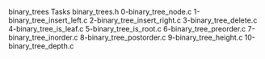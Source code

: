 binary_trees
Tasks
binary_trees.h
0-binary_tree_node.c
1-binary_tree_insert_left.c
2-binary_tree_insert_right.c
3-binary_tree_delete.c
4-binary_tree_is_leaf.c
5-binary_tree_is_root.c
6-binary_tree_preorder.c
7-binary_tree_inorder.c
8-binary_tree_postorder.c
9-binary_tree_height.c
10-binary_tree_depth.c
